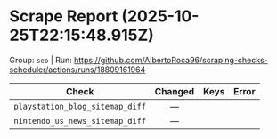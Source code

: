 # Scrape Report (2025-10-25T22:15:48.915Z)

Group: `seo`  |  Run: https://github.com/AlbertoRoca96/scraping-checks-scheduler/actions/runs/18809161964

| Check | Changed | Keys | Error |
|---|:---:|:--|:--|
| `playstation_blog_sitemap_diff` | — |  |  |
| `nintendo_us_news_sitemap_diff` | — |  |  |
